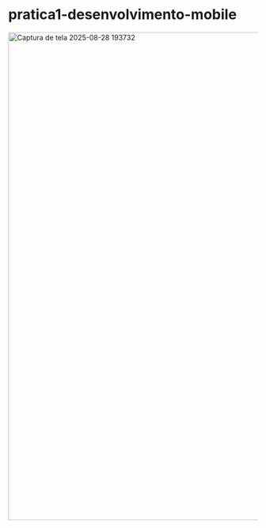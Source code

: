 # pratica1-desenvolvimento-mobile
<img width="1392" height="986" alt="Captura de tela 2025-08-28 193732" src="https://github.com/user-attachments/assets/3cf910b8-92f6-4fc5-894a-23fdf32a65f2" />
